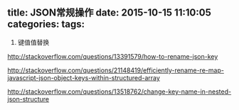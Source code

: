 title: JSON常规操作
date: 2015-10-15 11:10:05
categories:
tags:
---
1. 键值值替换

http://stackoverflow.com/questions/13391579/how-to-rename-json-key

http://stackoverflow.com/questions/21148419/efficiently-rename-re-map-javascript-json-object-keys-within-structured-array

http://stackoverflow.com/questions/13518762/change-key-name-in-nested-json-structure